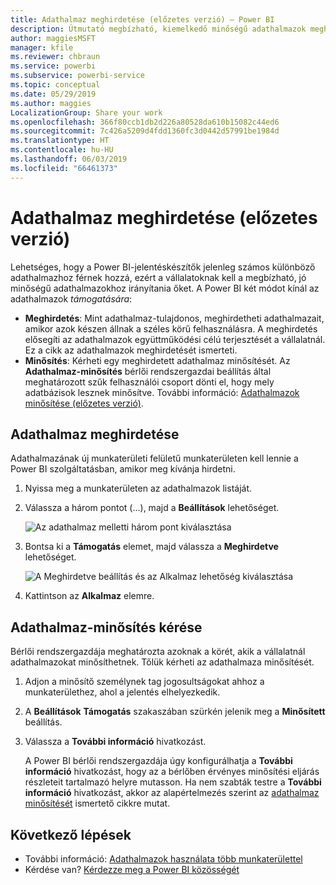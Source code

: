```yaml
---
title: Adathalmaz meghirdetése (előzetes verzió) – Power BI
description: Útmutató megbízható, kiemelkedő minőségű adathalmazok meghirdetéséhez és nagyvállalati felhasználóknak való felkínálásához.
author: maggiesMSFT
manager: kfile
ms.reviewer: chbraun
ms.service: powerbi
ms.subservice: powerbi-service
ms.topic: conceptual
ms.date: 05/29/2019
ms.author: maggies
LocalizationGroup: Share your work
ms.openlocfilehash: 366f80ccb1db2d226a80528da610b15082c44ed6
ms.sourcegitcommit: 7c426a5209d4fdd1360fc3d0442d57991be1984d
ms.translationtype: HT
ms.contentlocale: hu-HU
ms.lasthandoff: 06/03/2019
ms.locfileid: "66461373"
---
```

# <a name="promote-your-dataset-preview"></a>Adathalmaz meghirdetése (előzetes verzió)

Lehetséges, hogy a Power BI-jelentéskészítők jelenleg számos különböző adathalmazhoz férnek hozzá, ezért a vállalatoknak kell a megbízható, jó minőségű adathalmazokhoz irányítania őket. A Power BI két módot kínál az adathalmazok *támogatására*:

- **Meghirdetés**: Mint adathalmaz-tulajdonos, meghirdetheti adathalmazait, amikor azok készen állnak a széles körű felhasználásra. A meghirdetés elősegíti az adathalmazok együttműködési célú terjesztését a vállalatnál. Ez a cikk az adathalmazok meghirdetését ismerteti.
- **Minősítés**: Kérheti egy meghirdetett adathalmaz minősítését. Az **Adathalmaz-minősítés** bérlői rendszergazdai beállítás által meghatározott szűk felhasználói csoport dönti el, hogy mely adatbázisok lesznek minősítve. További információ: [Adathalmazok minősítése (előzetes verzió)](service-datasets-certify.md).

## <a name="promote-a-dataset"></a>Adathalmaz meghirdetése

Adathalmazának új munkaterületi felületű munkaterületen kell lennie a Power BI szolgáltatásban, amikor meg kívánja hirdetni.

1. Nyissa meg a munkaterületen az adathalmazok listáját.
 
1. Válassza a három pontot (...), majd a **Beállítások** lehetőséget.

    ![Az adathalmaz melletti három pont kiválasztása](media/service-datasets-certify-promote/power-bi-dataset-settings.png)

1. Bontsa ki a **Támogatás** elemet, majd válassza a **Meghirdetve** lehetőséget.

    ![A Meghirdetve beállítás és az Alkalmaz lehetőség kiválasztása](media/service-datasets-certify-promote/power-bi-dataset-promoted-endorsement.png)

1. Kattintson az **Alkalmaz** elemre.

## <a name="request-dataset-certification"></a>Adathalmaz-minősítés kérése

Bérlői rendszergazdája meghatározta azoknak a körét, akik a vállalatnál adathalmazokat minősíthetnek. Tőlük kérheti az adathalmaza minősítését.

1. Adjon a minősítő személynek tag jogosultságokat ahhoz a munkaterülethez, ahol a jelentés elhelyezkedik.

1. A **Beállítások** **Támogatás** szakaszában szürkén jelenik meg a **Minősített** beállítás.

1. Válassza a **További információ** hivatkozást.

    A Power BI bérlői rendszergazdája úgy konfigurálhatja a **További információ** hivatkozást, hogy az a bérlőben érvényes minősítési eljárás részleteit tartalmazó helyre mutasson.   Ha nem szabták testre a **További információ** hivatkozást, akkor az alapértelmezés szerint az [adathalmaz minősítését](service-datasets-certify.md) ismertető cikkre mutat.

## <a name="next-steps"></a>Következő lépések

* További információ: [Adathalmazok használata több munkaterülettel](service-datasets-across-workspaces.md)
* Kérdése van? [Kérdezze meg a Power BI közösségét](http://community.powerbi.com/)
